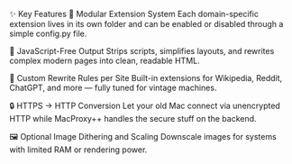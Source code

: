 ✨ Key Features
🧩 Modular Extension System
Each domain-specific extension lives in its own folder and can be enabled or disabled through a simple config.py file.

🧼 JavaScript-Free Output
Strips scripts, simplifies layouts, and rewrites complex modern pages into clean, readable HTML.

🔁 Custom Rewrite Rules per Site
Built-in extensions for Wikipedia, Reddit, ChatGPT, and more — fully tuned for vintage machines.

🔒 HTTPS → HTTP Conversion
Let your old Mac connect via unencrypted HTTP while MacProxy++ handles the secure stuff on the backend.

🖼️ Optional Image Dithering and Scaling
Downscale images for systems with limited RAM or rendering power.

